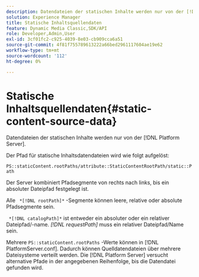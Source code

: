 ```yaml
---
description: Datendateien der statischen Inhalte werden nur von der [!DNL Platform Server].
solution: Experience Manager
title: Statische Inhaltsquellendaten
feature: Dynamic Media Classic,SDK/API
role: Developer,Admin,User
exl-id: 3cf01fc2-c925-4039-8e03-cb909cca6a51
source-git-commit: 4f81f755789613222a66bed2961117604ae19e62
workflow-type: tm+mt
source-wordcount: '112'
ht-degree: 0%

---
```


# Statische Inhaltsquellendaten{#static-content-source-data}

Datendateien der statischen Inhalte werden nur von der [!DNL Platform Server].

Der Pfad für statische Inhaltsdatendateien wird wie folgt aufgelöst:

`PS::staticContent.rootPaths/attribute::StaticContentRootPath/static::Path`

Der Server kombiniert Pfadsegmente von rechts nach links, bis ein absoluter Dateipfad festgelegt ist.

Alle ` *[!DNL rootPath]*` -Segmente können leere, relative oder absolute Pfadsegmente sein.

` *[!DNL catalogPath]*` ist entweder ein absoluter oder ein relativer Dateipfad/-name. *[!DNL requestPath]* muss ein relativer Dateipfad/Name sein.

Mehrere `PS::staticContent.rootPaths` -Werte können in [!DNL PlatformServer.conf]. Dadurch können Quelldatendateien über mehrere Dateisysteme verteilt werden. Die [!DNL Platform Server] versucht alternative Pfade in der angegebenen Reihenfolge, bis die Datendatei gefunden wird.
